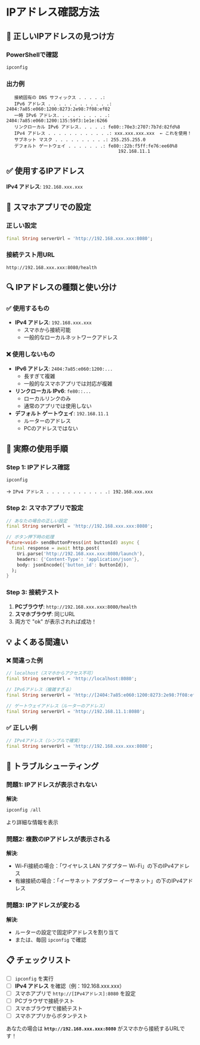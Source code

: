 # IPアドレス確認方法

## 🎯 正しいIPアドレスの見つけ方

### PowerShellで確認
```powershell
ipconfig
```

### 出力例
```
   接続固有の DNS サフィックス . . . . .:
   IPv6 アドレス . . . . . . . . . . . .: 2404:7a85:e060:1200:8273:2e98:7f08:ef02
   一時 IPv6 アドレス. . . . . . . . . .: 2404:7a85:e060:1200:135:59f3:1e1e:6266
   リンクローカル IPv6 アドレス. . . . .: fe80::70e3:2707:7b7d:82fd%8
   IPv4 アドレス . . . . . . . . . . . .: xxx.xxx.xxx.xxx  ← これを使用！
   サブネット マスク . . . . . . . . . .: 255.255.255.0
   デフォルト ゲートウェイ . . . . . . .: fe80::22b:f5ff:fe76:ee60%8
                                          192.168.11.1
```

## ✅ 使用するIPアドレス

**IPv4 アドレス**: `192.168.xxx.xxx`

## 📱 スマホアプリでの設定

### 正しい設定
```dart
final String serverUrl = 'http://192.168.xxx.xxx:8080';
```

### 接続テスト用URL
```
http://192.168.xxx.xxx:8080/health
```

## 🔍 IPアドレスの種類と使い分け

### ✅ 使用するもの
- **IPv4 アドレス**: `192.168.xxx.xxx`
  - スマホから接続可能
  - 一般的なローカルネットワークアドレス

### ❌ 使用しないもの
- **IPv6 アドレス**: `2404:7a85:e060:1200:...`
  - 長すぎて複雑
  - 一般的なスマホアプリでは対応が複雑
- **リンクローカル IPv6**: `fe80::...`
  - ローカルリンクのみ
  - 通常のアプリでは使用しない
- **デフォルト ゲートウェイ**: `192.168.11.1`
  - ルーターのアドレス
  - PCのアドレスではない

## 🚀 実際の使用手順

### Step 1: IPアドレス確認
```powershell
ipconfig
```
→ `IPv4 アドレス . . . . . . . . . . . .: 192.168.xxx.xxx`

### Step 2: スマホアプリで設定
```dart
// あなたの場合の正しい設定
final String serverUrl = 'http://192.168.xxx.xxx:8080';

// ボタン押下時の処理
Future<void> sendButtonPress(int buttonId) async {
  final response = await http.post(
    Uri.parse('http://192.168.xxx.xxx:8080/launch'),
    headers: {'Content-Type': 'application/json'},
    body: jsonEncode({'button_id': buttonId}),
  );
}
```

### Step 3: 接続テスト
1. **PCブラウザ**: `http://192.168.xxx.xxx:8080/health`
2. **スマホブラウザ**: 同じURL
3. 両方で "ok" が表示されれば成功！

## 💡 よくある間違い

### ❌ 間違った例
```dart
// localhost（スマホからアクセス不可）
final String serverUrl = 'http://localhost:8080';

// IPv6アドレス（複雑すぎる）
final String serverUrl = 'http://[2404:7a85:e060:1200:8273:2e98:7f08:ef02]:8080';

// ゲートウェイアドレス（ルーターのアドレス）
final String serverUrl = 'http://192.168.11.1:8080';
```

### ✅ 正しい例
```dart
// IPv4アドレス（シンプルで確実）
final String serverUrl = 'http://192.168.xxx.xxx:8080';
```

## 🔧 トラブルシューティング

### 問題1: IPアドレスが表示されない
**解決**: 
```powershell
ipconfig /all
```
より詳細な情報を表示

### 問題2: 複数のIPアドレスが表示される
**解決**: 
- Wi-Fi接続の場合：「ワイヤレス LAN アダプター Wi-Fi」の下のIPv4アドレス
- 有線接続の場合：「イーサネット アダプター イーサネット」の下のIPv4アドレス

### 問題3: IPアドレスが変わる
**解決**: 
- ルーターの設定で固定IPアドレスを割り当て
- または、毎回 `ipconfig` で確認

## 📋 チェックリスト

- [ ] `ipconfig` を実行
- [ ] **IPv4 アドレス** を確認（例：192.168.xxx.xxx）
- [ ] スマホアプリで `http://[IPv4アドレス]:8080` を設定
- [ ] PCブラウザで接続テスト
- [ ] スマホブラウザで接続テスト
- [ ] スマホアプリからボタンテスト

あなたの場合は **`http://192.168.xxx.xxx:8080`** がスマホから接続するURLです！

